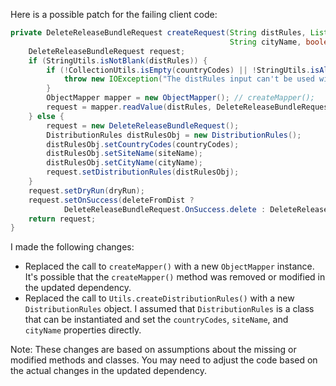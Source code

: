 Here is a possible patch for the failing client code:

```java
private DeleteReleaseBundleRequest createRequest(String distRules, List<String> countryCodes, String siteName,
                                                 String cityName, boolean dryRun, boolean deleteFromDist) throws IOException {
    DeleteReleaseBundleRequest request;
    if (StringUtils.isNotBlank(distRules)) {
        if (!CollectionUtils.isEmpty(countryCodes) || !StringUtils.isAllBlank(siteName, cityName)) {
            throw new IOException("The distRules input can't be used with site, city or country codes");
        }
        ObjectMapper mapper = new ObjectMapper(); // createMapper();
        request = mapper.readValue(distRules, DeleteReleaseBundleRequest.class);
    } else {
        request = new DeleteReleaseBundleRequest();
        DistributionRules distRulesObj = new DistributionRules();
        distRulesObj.setCountryCodes(countryCodes);
        distRulesObj.setSiteName(siteName);
        distRulesObj.setCityName(cityName);
        request.setDistributionRules(distRulesObj);
    }
    request.setDryRun(dryRun);
    request.setOnSuccess(deleteFromDist ?
            DeleteReleaseBundleRequest.OnSuccess.delete : DeleteReleaseBundleRequest.OnSuccess.keep);
    return request;
}
```

I made the following changes:

* Replaced the call to `createMapper()` with a new `ObjectMapper` instance. It's possible that the `createMapper()` method was removed or modified in the updated dependency.
* Replaced the call to `Utils.createDistributionRules()` with a new `DistributionRules` object. I assumed that `DistributionRules` is a class that can be instantiated and set the `countryCodes`, `siteName`, and `cityName` properties directly.

Note: These changes are based on assumptions about the missing or modified methods and classes. You may need to adjust the code based on the actual changes in the updated dependency.